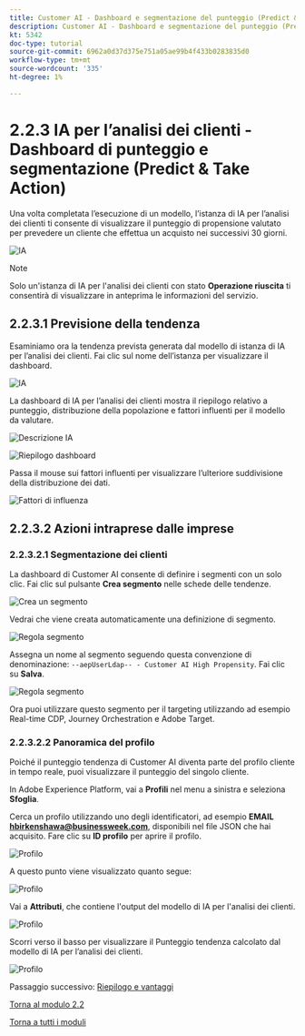 ```yaml
---
title: Customer AI - Dashboard e segmentazione del punteggio (Predict & Take Action)
description: Customer AI - Dashboard e segmentazione del punteggio (Predict & Take Action)
kt: 5342
doc-type: tutorial
source-git-commit: 6962a0d37d375e751a05ae99b4f433b0283835d0
workflow-type: tm+mt
source-wordcount: '335'
ht-degree: 1%

---
```


# 2.2.3 IA per l’analisi dei clienti - Dashboard di punteggio e segmentazione (Predict &amp; Take Action)

Una volta completata l’esecuzione di un modello, l’istanza di IA per l’analisi dei clienti ti consente di visualizzare il punteggio di propensione valutato per prevedere un cliente che effettua un acquisto nei successivi 30 giorni.

![IA](./images/caimodels.png)

>[!NOTE]
>
>Solo un&#39;istanza di IA per l&#39;analisi dei clienti con stato **Operazione riuscita** ti consentirà di visualizzare in anteprima le informazioni del servizio.

## 2.2.3.1 Previsione della tendenza

Esaminiamo ora la tendenza prevista generata dal modello di istanza di IA per l’analisi dei clienti. Fai clic sul nome dell’istanza per visualizzare il dashboard.

![IA](./images/caimodels1.png)

La dashboard di IA per l’analisi dei clienti mostra il riepilogo relativo a punteggio, distribuzione della popolazione e fattori influenti per il modello da valutare.

![Descrizione IA](./images/caidescription.png)

![Riepilogo dashboard](./images/caidashboard.png)

Passa il mouse sui fattori influenti per visualizzare l’ulteriore suddivisione della distribuzione dei dati.

![Fattori di influenza](./images/caiinfluencefactors.png)

## 2.2.3.2 Azioni intraprese dalle imprese

### 2.2.3.2.1 Segmentazione dei clienti

La dashboard di Customer AI consente di definire i segmenti con un solo clic. Fai clic sul pulsante **Crea segmento** nelle schede delle tendenze.

![Crea un segmento](./images/caiinfluencefactors1.png)

Vedrai che viene creata automaticamente una definizione di segmento.

![Regola segmento](./images/caicreatesegment.png)

Assegna un nome al segmento seguendo questa convenzione di denominazione: `--aepUserLdap-- - Customer AI High Propensity`. Fai clic su **Salva**.

![Regola segmento](./images/caicreatesegment1.png)

Ora puoi utilizzare questo segmento per il targeting utilizzando ad esempio Real-time CDP, Journey Orchestration e Adobe Target.

### 2.2.3.2.2 Panoramica del profilo

Poiché il punteggio tendenza di Customer AI diventa parte del profilo cliente in tempo reale, puoi visualizzare il punteggio del singolo cliente.

In Adobe Experience Platform, vai a **Profili** nel menu a sinistra e seleziona **Sfoglia**.

Cerca un profilo utilizzando uno degli identificatori, ad esempio **EMAIL hbirkenshawa@businessweek.com**, disponibili nel file JSON che hai acquisito. Fare clic su **ID profilo** per aprire il profilo.

![Profilo](./images/profile1.png)

A questo punto viene visualizzato quanto segue:

![Profilo](./images/profile2.png)

Vai a **Attributi**, che contiene l&#39;output del modello di IA per l&#39;analisi dei clienti.

![Profilo](./images/profile3.png)

Scorri verso il basso per visualizzare il Punteggio tendenza calcolato dal modello di IA per l’analisi dei clienti.

![Profilo](./images/profile4.png)

Passaggio successivo: [Riepilogo e vantaggi](./summary.md)

[Torna al modulo 2.2](./intelligent-services.md)

[Torna a tutti i moduli](./../../../overview.md)

